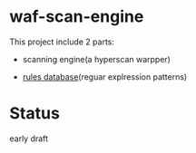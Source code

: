 # waf-scan-engine

This project include 2 parts:

- scanning engine(a hyperscan warpper)

- [rules database](database/)(reguar explression patterns)

# Status

early draft
